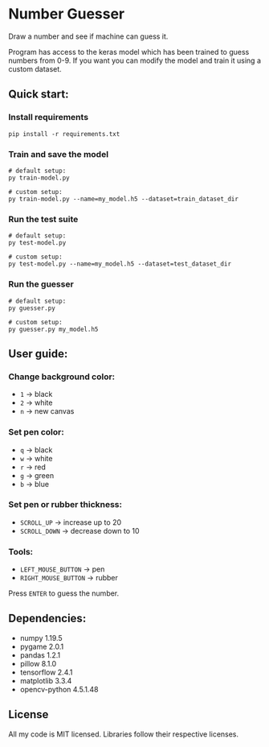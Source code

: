 # Number Guesser

Draw a number and see if machine can guess it.

Program has access to the keras model which has been trained to guess numbers from 0-9. 
If you want you can modify the model and train it using a custom dataset.

## Quick start:

### Install requirements
```
pip install -r requirements.txt
```

### Train and save the model
```
# default setup:
py train-model.py

# custom setup:
py train-model.py --name=my_model.h5 --dataset=train_dataset_dir
```

### Run the test suite
```
# default setup:
py test-model.py

# custom setup:
py test-model.py --name=my_model.h5 --dataset=test_dataset_dir
```

### Run the guesser
```
# default setup:
py guesser.py 

# custom setup:
py guesser.py my_model.h5
```

## User guide:

### Change background color:
- `1` → black
- `2` → white
- `n` → new canvas

### Set pen color:
- `q` → black
- `w` → white
- `r` → red
- `g` → green
- `b` → blue

### Set pen or rubber thickness:
- `SCROLL_UP`   → increase up to 20
- `SCROLL_DOWN` → decrease down to 10

### Tools:
- `LEFT_MOUSE_BUTTON`  → pen
- `RIGHT_MOUSE_BUTTON` → rubber

Press `ENTER` to guess the number.

## Dependencies:

- numpy 1.19.5
- pygame 2.0.1
- pandas 1.2.1
- pillow 8.1.0
- tensorflow 2.4.1
- matplotlib 3.3.4
- opencv-python 4.5.1.48

## License
All my code is MIT licensed. Libraries follow their respective licenses.